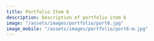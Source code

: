 ```yaml
---
title: Portfolio Item 6
description: Description of portfolio item 6
image: "/assets/images/portfolio/port6.jpg"
image_mobile: "/assets/images/portfolio/port6-m.jpg"
---
```


